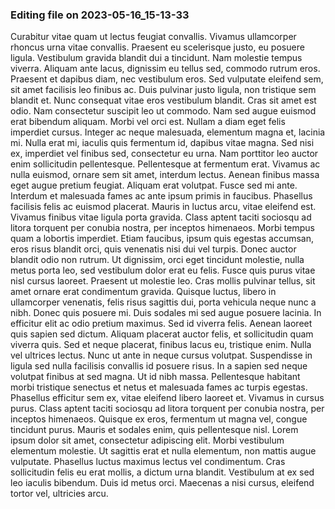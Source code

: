 

### Editing file on 2023-05-16_15-13-33

Curabitur vitae quam ut lectus feugiat convallis. Vivamus ullamcorper rhoncus urna vitae convallis. Praesent eu scelerisque justo, eu posuere ligula. Vestibulum gravida blandit dui a tincidunt. Nam molestie tempus viverra. Aliquam ante lacus, dignissim eu tellus sed, commodo rutrum eros. Praesent et dapibus diam, nec vestibulum eros.
Sed vulputate eleifend sem, sit amet facilisis leo finibus ac. Duis pulvinar justo ligula, non tristique sem blandit et. Nunc consequat vitae eros vestibulum blandit. Cras sit amet est odio. Nam consectetur suscipit leo ut commodo. Nam sed augue euismod erat bibendum aliquam. Morbi vel orci est. Nullam a diam eget felis imperdiet cursus. Integer ac neque malesuada, elementum magna et, lacinia mi. Nulla erat mi, iaculis quis fermentum id, dapibus vitae magna. Sed nisi ex, imperdiet vel finibus sed, consectetur eu urna. Nam porttitor leo auctor enim sollicitudin pellentesque. Pellentesque at fermentum erat. Vivamus ac nulla euismod, ornare sem sit amet, interdum lectus. Aenean finibus massa eget augue pretium feugiat. Aliquam erat volutpat.
Fusce sed mi ante. Interdum et malesuada fames ac ante ipsum primis in faucibus. Phasellus facilisis felis ac euismod placerat. Mauris in luctus arcu, vitae eleifend est. Vivamus finibus vitae ligula porta gravida. Class aptent taciti sociosqu ad litora torquent per conubia nostra, per inceptos himenaeos. Morbi tempus quam a lobortis imperdiet. Etiam faucibus, ipsum quis egestas accumsan, eros risus blandit orci, quis venenatis nisi dui vel turpis. Donec auctor blandit odio non rutrum. Ut dignissim, orci eget tincidunt molestie, nulla metus porta leo, sed vestibulum dolor erat eu felis. Fusce quis purus vitae nisl cursus laoreet. Praesent ut molestie leo. Cras mollis pulvinar tellus, sit amet ornare erat condimentum gravida.
Quisque luctus, libero in ullamcorper venenatis, felis risus sagittis dui, porta vehicula neque nunc a nibh. Donec quis posuere mi. Duis sodales mi sed augue posuere lacinia. In efficitur elit ac odio pretium maximus. Sed id viverra felis. Aenean laoreet quis sapien sed dictum. Aliquam placerat auctor felis, et sollicitudin quam viverra quis. Sed et neque placerat, finibus lacus eu, tristique enim. Nulla vel ultrices lectus. Nunc ut ante in neque cursus volutpat. Suspendisse in ligula sed nulla facilisis convallis id posuere risus. In a sapien sed neque volutpat finibus at sed magna. Ut id nibh massa. Pellentesque habitant morbi tristique senectus et netus et malesuada fames ac turpis egestas. Phasellus efficitur sem ex, vitae eleifend libero laoreet et.
Vivamus in cursus purus. Class aptent taciti sociosqu ad litora torquent per conubia nostra, per inceptos himenaeos. Quisque ex eros, fermentum ut magna vel, congue tincidunt purus. Mauris et sodales enim, quis pellentesque nisl. Lorem ipsum dolor sit amet, consectetur adipiscing elit. Morbi vestibulum elementum molestie. Ut sagittis erat et nulla elementum, non mattis augue vulputate. Phasellus luctus maximus lectus vel condimentum. Cras sollicitudin felis eu erat mollis, a dictum urna blandit. Vestibulum at ex sed leo iaculis bibendum. Duis id metus orci. Maecenas a nisi cursus, eleifend tortor vel, ultricies arcu.


